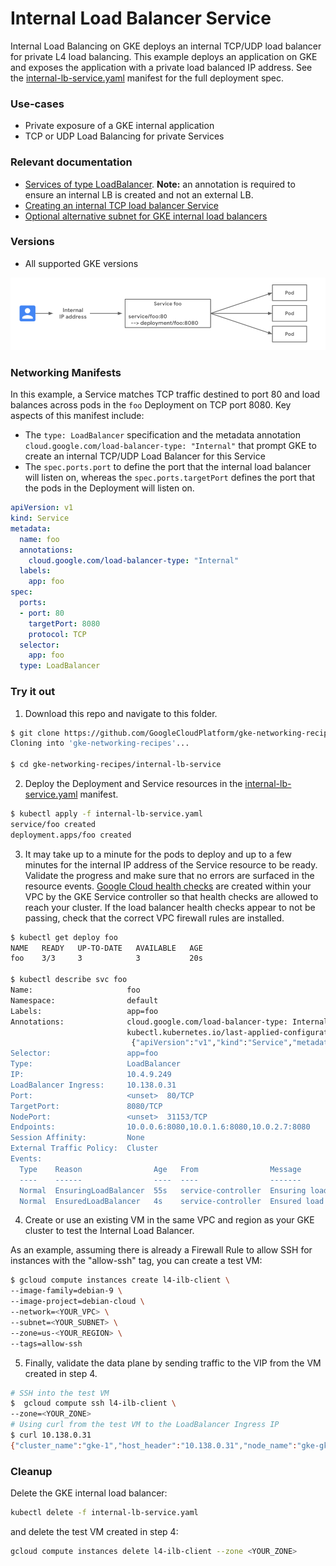 # Internal Load Balancer Service

Internal Load Balancing on GKE deploys an internal TCP/UDP load balancer for private L4 load balancing. This example deploys an application on GKE and exposes the application with a private load balanced IP address. See the [internal-lb-service.yaml](internal-lb-service.yaml) manifest for the full deployment spec.

### Use-cases

- Private exposure of a GKE internal application
- TCP or UDP Load Balancing for private Services

### Relevant documentation

- [Services of type LoadBalancer](https://cloud.google.com/kubernetes-engine/docs/concepts/service#services_of_type_loadbalancer).  **Note:** an annotation is required to ensure an internal LB is created and not an external LB.
- [Creating an internal TCP load balancer Service](https://cloud.google.com/kubernetes-engine/docs/how-to/internal-load-balancing#create)
- [Optional alternative subnet for GKE internal load balancers](https://cloud.google.com/kubernetes-engine/docs/how-to/internal-load-balancing#lb_subnet)

### Versions

- All supported GKE versions


![internal LoadBalancer service](../../../images/internal-lb-service.png)

### Networking Manifests

In this example, a Service matches TCP traffic destined to port 80 and load balances across pods in the `foo` Deployment on TCP port 8080.  Key aspects of this manifest include:

- The `type: LoadBalancer` specification and the metadata annotation `cloud.google.com/load-balancer-type: "Internal"` that prompt GKE to create an internal TCP/UDP Load Balancer for this Service
- The `spec.ports.port` to define the port that the internal load balancer will listen on, whereas the `spec.ports.targetPort` defines the port that the pods in the Deployment will listen on.

```yaml
apiVersion: v1
kind: Service
metadata:
  name: foo
  annotations:
    cloud.google.com/load-balancer-type: "Internal"
  labels:
    app: foo
spec:
  ports:
  - port: 80
    targetPort: 8080
    protocol: TCP
  selector:
    app: foo
  type: LoadBalancer
```


### Try it out

1. Download this repo and navigate to this folder.

```bash
$ git clone https://github.com/GoogleCloudPlatform/gke-networking-recipes.git
Cloning into 'gke-networking-recipes'...

$ cd gke-networking-recipes/internal-lb-service
```

2. Deploy the Deployment and Service resources in the [internal-lb-service.yaml](internal-lb-service.yaml) manifest.

```bash
$ kubectl apply -f internal-lb-service.yaml
service/foo created
deployment.apps/foo created
```

3. It may take up to a minute for the pods to deploy and up to a few minutes for the internal IP address of the Service resource to be ready. Validate the progress and make sure that no errors are surfaced in the resource events. [Google Cloud health checks](https://cloud.google.com/load-balancing/docs/health-check-concepts#ip-ranges) are created within your VPC by the GKE Service controller so that health checks are allowed to reach your cluster. If the load balancer health checks appear to not be passing, check that the correct VPC firewall rules are installed.

```bash
$ kubectl get deploy foo
NAME   READY   UP-TO-DATE   AVAILABLE   AGE
foo    3/3     3            3           20s

$ kubectl describe svc foo
Name:                     foo
Namespace:                default
Labels:                   app=foo
Annotations:              cloud.google.com/load-balancer-type: Internal
                          kubectl.kubernetes.io/last-applied-configuration:
                           {"apiVersion":"v1","kind":"Service","metadata":{"annotations":{"cloud.google.com/load-balancer-type":"Internal"},"labels":{"app":"foo"},\"n...
Selector:                 app=foo
Type:                     LoadBalancer
IP:                       10.4.9.249
LoadBalancer Ingress:     10.138.0.31
Port:                     <unset>  80/TCP
TargetPort:               8080/TCP
NodePort:                 <unset>  31153/TCP
Endpoints:                10.0.0.6:8080,10.0.1.6:8080,10.0.2.7:8080
Session Affinity:         None
External Traffic Policy:  Cluster
Events:
  Type    Reason                Age   From                Message
  ----    ------                ----  ----                -------
  Normal  EnsuringLoadBalancer  55s   service-controller  Ensuring load balancer
  Normal  EnsuredLoadBalancer   4s    service-controller  Ensured load balancer

```


4. Create or use an existing VM in the same VPC and region as your GKE cluster to test the Internal Load Balancer.

As an example, assuming there is already a Firewall Rule to allow SSH for instances with the "allow-ssh" tag, you can create a test VM:

```bash
$ gcloud compute instances create l4-ilb-client \
--image-family=debian-9 \
--image-project=debian-cloud \
--network=<YOUR_VPC> \
--subnet=<YOUR_SUBNET> \
--zone=us-<YOUR_REGION> \
--tags=allow-ssh
```

5. Finally, validate the data plane by sending traffic to the VIP from the VM created in step 4.

```bash
# SSH into the test VM
$  gcloud compute ssh l4-ilb-client \
--zone=<YOUR_ZONE>
# Using curl from the test VM to the LoadBalancer Ingress IP
$ curl 10.138.0.31
{"cluster_name":"gke-1","host_header":"10.138.0.31","node_name":"gke-gke-1-default-pool-f8833294-vxnd.c.cythom-sandbox-001.internal","pod_name":"foo-66d75b5644-w9tkc","pod_name_emoji":"🍫","project_id":"cythom-sandbox-001","timestamp":"2020-11-14T03:18:56","zone":"us-west1-a"}
```

### Cleanup

Delete the GKE internal load balancer:

```bash
kubectl delete -f internal-lb-service.yaml
```

and delete the test VM created in step 4:

```bash
gcloud compute instances delete l4-ilb-client --zone <YOUR_ZONE>
```
